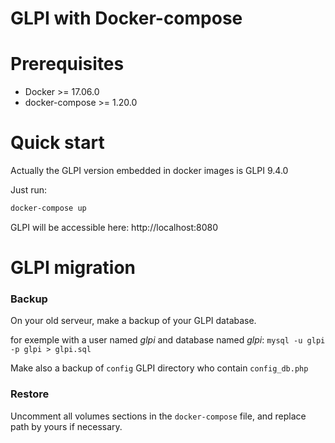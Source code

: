 # GLPI with Docker-compose

# Prerequisites

- Docker >= 17.06.0
- docker-compose >= 1.20.0

# Quick start

Actually the GLPI version embedded in docker images is GLPI 9.4.0

Just run:
```bash
docker-compose up
```

GLPI will be accessible here: http://localhost:8080

# GLPI migration

### Backup

On your old serveur, make a backup of your GLPI database.

for exemple with a user named *glpi* and database named *glpi*: `mysql -u glpi -p glpi > glpi.sql`

Make also a backup of `config` GLPI directory who contain `config_db.php`

### Restore

Uncomment all volumes sections in the `docker-compose` file, and replace path by yours if necessary.

